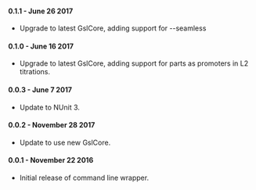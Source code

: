 #### 0.1.1 - June 26 2017
* Upgrade to latest GslCore, adding support for --seamless

#### 0.1.0 - June 16 2017
* Upgrade to latest GslCore, adding support for parts as promoters in L2 titrations.

#### 0.0.3 - June 7 2017
* Update to NUnit 3.

#### 0.0.2 - November 28 2017
* Update to use new GslCore.

#### 0.0.1 - November 22 2016
* Initial release of command line wrapper.

